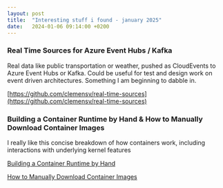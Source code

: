 ```yaml
---
layout: post
title:  "Interesting stuff i found - january 2025"
date:   2024-01-06 09:14:00 +0200
---
```

### Real Time Sources for Azure Event Hubs / Kafka
Real data like public transportation or weather, pushed as CloudEvents to Azure Event Hubs or Kafka. Could be useful for test and design work on event driven architectures. Something I am beginning to dabble in.

[https://github.com/clemensv/real-time-sources](https://github.com/clemensv/real-time-sources)

### Building a Container Runtime by Hand & How to Manually Download Container Images
I really like this concise breakdown of how containers work, including interactions with underlying kernel features

[Building a Container Runtime by Hand](https://medium.com/@donovan.hubbard/demystifying-containers-part-1-4555311061fc)

[How to Manually Download Container Images](https://medium.com/@donovan.hubbard/how-to-manually-download-container-images-8189bb60baa5)
